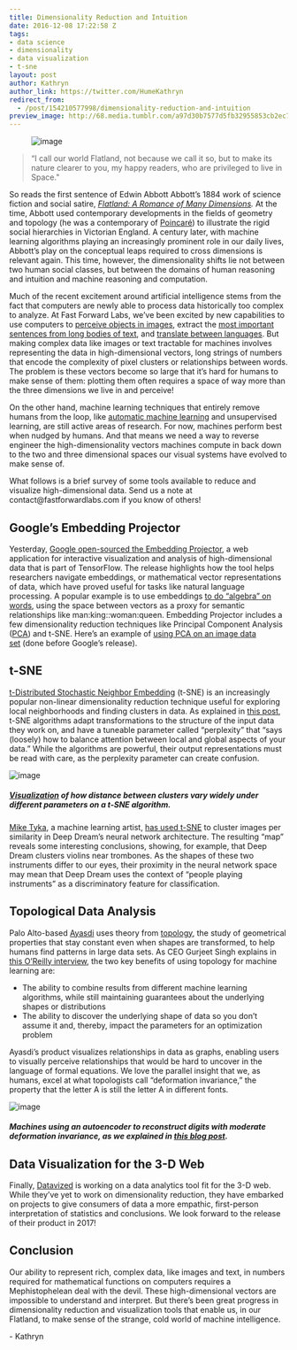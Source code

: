 ```yaml
---
title: Dimensionality Reduction and Intuition
date: 2016-12-08 17:22:58 Z
tags:
- data science
- dimensionality
- data visualization
- t-sne
layout: post
author: Kathryn
author_link: https://twitter.com/HumeKathryn
redirect_from:
  - /post/154210577998/dimensionality-reduction-and-intuition
preview_image: http://68.media.tumblr.com/a97d30b7577d5fb32955853cb2ec7b17/tumblr_inline_ohvie7chq81ta78fg_540.png
---
```


<figure data-orig-width="651" data-orig-height="513" class="tmblr-full"><img src="http://68.media.tumblr.com/a97d30b7577d5fb32955853cb2ec7b17/tumblr_inline_ohvie7chq81ta78fg_540.png" alt="image" data-orig-width="651" data-orig-height="513"/></figure>

> “I call our world Flatland, not because we call it so, but to make its nature clearer to you, my happy readers, who are privileged to live in Space."

<p>So reads the first sentence of Edwin Abbott Abbott’s 1884 work of science fiction and social satire, <i><a href="http://www.gutenberg.org/ebooks/201">Flatland: A Romance of Many Dimensions</a>.</i> At the time, Abbott used contemporary developments in the fields of geometry and topology (he was a contemporary of <a href="https://en.wikipedia.org/wiki/Henri_Poincar%C3%A9">Poincaré</a>) to illustrate the rigid social hierarchies in Victorian England. A century later, with machine learning algorithms playing an increasingly prominent role in our daily lives, Abbott’s play on the conceptual leaps required to cross dimensions is relevant again. This time, however, the dimensionality shifts lie not between two human social classes, but between the domains of human reasoning and intuition and machine reasoning and computation.</p>

<p>Much of the recent excitement around artificial intelligence stems from the fact that computers are newly able to process data historically too complex to analyze. At Fast Forward Labs, we’ve been excited by new capabilities to use computers to <a href="http://pictograph.us">perceive objects in images</a>, extract the <a href="http://fastforwardlabs.github.io/brief/">most important sentences from long bodies of text</a>, and <a href="https://research.googleblog.com/2016/11/zero-shot-translation-with-googles.html">translate between languages</a>. But making complex data like images or text tractable for machines involves representing the data in high-dimensional vectors, long strings of numbers that encode the complexity of pixel clusters or relationships between words. The problem is these vectors become so large that it’s hard for humans to make sense of them: plotting them often requires a space of way more than the three dimensions we live in and perceive!</p><p>On the other hand, machine learning techniques that entirely remove humans from the loop, like <a href="http://www.automl.org/">automatic machine learning</a> and unsupervised learning, are still active areas of research. For now, machines perform best when nudged by humans. And that means we need a way to reverse engineer the high-dimensionality vectors machines compute in back down to the two and three dimensional spaces our visual systems have evolved to make sense of. </p><p>What follows is a brief survey of some tools available to reduce and visualize high-dimensional data. Send us a note at contact@fastforwardlabs.com if you know of others!</p><!-- more -->


## Google’s Embedding Projector

<p>Yesterday, <a href="https://research.googleblog.com/2016/12/open-sourcing-embedding-projector-tool.html">Google open-sourced the Embedding Projector</a>, a web application for interactive visualization and analysis of high-dimensional data that is part of TensorFlow. The release highlights how the tool helps researchers navigate embeddings, or mathematical vector representations of data, which have proved useful for tasks like natural language processing. A popular example is to use embeddings <a href="https://blog.acolyer.org/2016/04/21/the-amazing-power-of-word-vectors/">to do “algebra” on words</a>, using the space between vectors as a proxy for semantic relationships like man:king::woman:queen. Embedding Projector includes a few dimensionality reduction techniques like Principal Component Analysis (<a href="https://en.wikipedia.org/wiki/Principal_component_analysis">PCA</a>) and t-SNE. Here’s an example of <a href="http://colah.github.io/posts/2014-10-Visualizing-MNIST/">using PCA on an image data set</a> (done before Google’s release).</p>

## t-SNE

<p><a href="https://en.wikipedia.org/wiki/Principal_component_analysis">t-Distributed Stochastic Neighbor Embedding</a> (t-SNE) is an increasingly popular non-linear dimensionality reduction technique useful for exploring local neighborhoods and finding clusters in data. As explained in <a href="http://distill.pub/2016/misread-tsne/">this post</a>, t-SNE algorithms adapt transformations to the structure of the input data they work on, and have a tuneable parameter called “perplexity” that “says (loosely) how to balance attention between local and global aspects of your data.” While the algorithms are powerful, their output representations must be read with care, as the perplexity parameter can create confusion. </p>

<img src="http://68.media.tumblr.com/9bed69a591a4f9f0796c5c312b2ec153/tumblr_inline_ohvl8uuV2H1ta78fg_540.png" alt="image" data-orig-width="1019" data-orig-height="258"/>

##### <a href="http://distill.pub/2016/misread-tsne/">Visualization</a> of how distance between clusters vary widely under different parameters on a t-SNE algorithm.

<p><a href="https://twitter.com/mtyka">Mike Tyka</a>, a machine learning artist, <a href="http://procedural-generation.tumblr.com/post/151619819088/mike-tyka-alt-ai-mike-tyka-has-been-working">has used t-SNE</a> to cluster images per similarity in Deep Dream’s neural network architecture. The resulting “map” reveals some interesting conclusions, showing, for example, that Deep Dream clusters violins near trombones. As the shapes of these two instruments differ to our eyes, their proximity in the neural network space may mean that Deep Dream uses the context of “people playing instruments” as a discriminatory feature for classification. </p>

## Topological Data Analysis

<p>Palo Alto-based <a href="https://www.ayasdi.com/">Ayasdi</a> uses theory from <a href="https://en.wikipedia.org/wiki/Topology">topology</a>, the study of geometrical properties that stay constant even when shapes are transformed, to help humans find patterns in large data sets. As CEO Gurjeet Singh explains in <a href="https://www.ayasdi.com/blog/compute/future_of_machine_intelligence/">this O’Reilly interview</a>, the two key benefits of using topology for machine learning are:</p><ul><li>The ability to combine results from different machine learning algorithms, while still maintaining guarantees about the underlying shapes or distributions</li><li>The ability to discover the underlying shape of data so you don’t assume it and, thereby, impact the parameters for an optimization problem</li></ul><p>Ayasdi’s product visualizes relationships in data as graphs, enabling users to visually perceive relationships that would be hard to uncover in the language of formal equations. We love the parallel insight that we, as humans, excel at what topologists call “deformation invariance,” the property that the letter A is still the letter A in different fonts. </p>

<img src="http://68.media.tumblr.com/13ece3e2298273b9ce09f11dd0538eb0/tumblr_inline_ohvmg3IZtG1ta78fg_540.png" alt="image" data-orig-width="572" data-orig-height="136"/>

##### Machines using an autoencoder to reconstruct digits with moderate deformation invariance, as we explained in <a href="http://blog.fastforwardlabs.com/2016/08/12/introducing-variational-autoencoders-in-prose-and.html">this blog post</a>.

## Data Visualization for the 3-D Web

<p>Finally, <a href="http://datavized.com/">Datavized</a> is working on a data analytics tool fit for the 3-D web. While they’ve yet to work on dimensionality reduction, they have embarked on projects to give consumers of data a more empathic, first-person interpretation of statistics and conclusions. We look forward to the release of their product in 2017!</p>

## Conclusion

<p>Our ability to represent rich, complex data, like images and text, in numbers required for mathematical functions on computers requires a Mephistophelean deal with the devil. These high-dimensional vectors are impossible to understand and interpret. But there’s been great progress in dimensionality reduction and visualization tools that enable us, in our Flatland, to make sense of the strange, cold world of machine intelligence. </p><p>- Kathryn</p>
